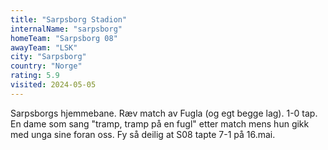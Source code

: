 ```yaml
---
title: "Sarpsborg Stadion"
internalName: "sarpsborg"
homeTeam: "Sarpsborg 08"
awayTeam: "LSK"
city: "Sarpsborg"
country: "Norge"
rating: 5.9
visited: 2024-05-05
---
```


Sarpsborgs hjemmebane. Ræv match av Fugla (og egt begge lag). 1-0 tap. En dame som sang "tramp, tramp på en fugl" etter match mens hun gikk med unga sine foran oss. Fy så deilig at S08 tapte 7-1 på 16.mai.
